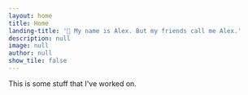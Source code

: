 ```yaml
---
layout: home
title: Home
landing-title: '👋 My name is Alex. But my friends call me Alex.'
description: null
image: null
author: null
show_tile: false
---
```


This is some stuff that I've worked on.
